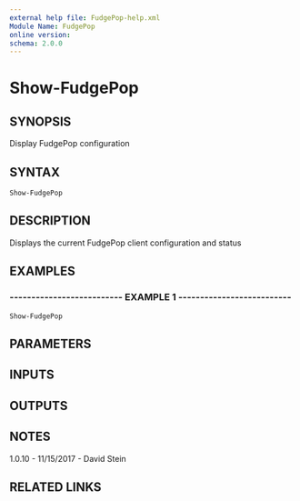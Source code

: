 ```yaml
---
external help file: FudgePop-help.xml
Module Name: FudgePop
online version: 
schema: 2.0.0
---
```


# Show-FudgePop

## SYNOPSIS
Display FudgePop configuration

## SYNTAX

```
Show-FudgePop
```

## DESCRIPTION
Displays the current FudgePop client configuration and status

## EXAMPLES

### -------------------------- EXAMPLE 1 --------------------------
```
Show-FudgePop
```

## PARAMETERS

## INPUTS

## OUTPUTS

## NOTES
1.0.10 - 11/15/2017 - David Stein

## RELATED LINKS

